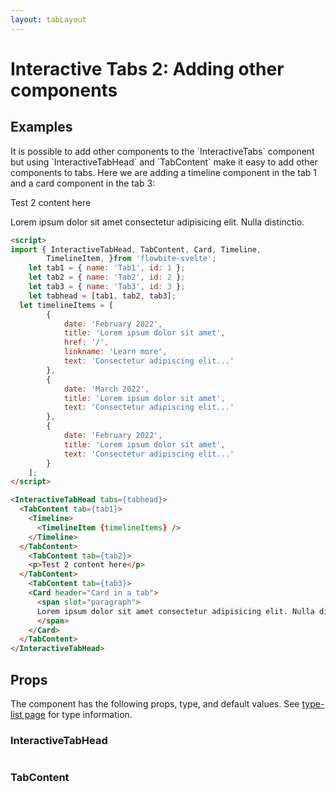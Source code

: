```yaml
---
layout: tabLayout
---
```


<script>
  import { InteractiveTabHead, TabContent, Card, Timeline,
		TimelineItem, Table, TableDefaultRow, Breadcrumb } from '$lib/index';
	import componentProps1 from '../props/InteractiveTabHead.json'
  import componentProps2 from '../props/TabContent.json'
  export let items1 = componentProps1.props
  export let items2 = componentProps2.props
	let propHeader = ['Name', 'Type', 'Default']
	// console.log(items)
	let divClass='w-full relative overflow-x-auto shadow-md sm:rounded-lg'

	let tab1 = { name: 'Tab1', id: 1 };
	let tab2 = { name: 'Tab2', id: 2 };
	let tab3 = { name: 'Tab3', id: 3 };
	let tabhead = [tab1, tab2, tab3];
  let timelineItems = [
		{
			date: 'February 2022',
			title: 'Lorem ipsum dolor sit amet',
			href: '/',
			linkname: 'Learn more',
			text: 'Consectetur adipiscing elit...'
		},
		{
			date: 'March 2022',
			title: 'Lorem ipsum dolor sit amet',
			text: 'Consectetur adipiscing elit...'
		},
		{
			date: 'February 2022',
			title: 'Lorem ipsum dolor sit amet',
			text: 'Consectetur adipiscing elit...'
		}
	];
</script>

<h1 class="text-3xl w-full dark:text-white py-8">Interactive Tabs 2: Adding other components</h1>

<h2 class="text-2xl mt-8 dark:text-white py-8">Examples</h2>

<p>It is possible to add other components to the `InteractiveTabs` component but using `InteractiveTabHead` and `TabContent` make it easy to add other components to tabs. Here we are adding a timeline component in the tab 1 and a card component in the tab 3:</p>

<div class="container rounded-xl my-4 mx-auto bg-gradient-to-r bg-white dark:bg-gray-900 border border-gray-200 dark:border-gray-700 p-2 sm:p-6">
  <InteractiveTabHead tabs={tabhead}>
    <TabContent tab={tab1}>
      <Timeline>
        <TimelineItem {timelineItems} />
      </Timeline>
    </TabContent>
	<TabContent tab={tab2}>
    <p>Test 2 content here</p>
  </TabContent>
	<TabContent tab={tab3}>
    <Card header="Card in a tab">
      <span slot="paragraph">
      Lorem ipsum dolor sit amet consectetur adipisicing elit. Nulla distinctio.
      </span>
    </Card>
  </TabContent>
</InteractiveTabHead>
</div>

```html
<script>
import { InteractiveTabHead, TabContent, Card, Timeline,
		TimelineItem, }from 'flowbite-svelte';
	let tab1 = { name: 'Tab1', id: 1 };
	let tab2 = { name: 'Tab2', id: 2 };
	let tab3 = { name: 'Tab3', id: 3 };
	let tabhead = [tab1, tab2, tab3];
  let timelineItems = [
		{
			date: 'February 2022',
			title: 'Lorem ipsum dolor sit amet',
			href: '/',
			linkname: 'Learn more',
			text: 'Consectetur adipiscing elit...'
		},
		{
			date: 'March 2022',
			title: 'Lorem ipsum dolor sit amet',
			text: 'Consectetur adipiscing elit...'
		},
		{
			date: 'February 2022',
			title: 'Lorem ipsum dolor sit amet',
			text: 'Consectetur adipiscing elit...'
		}
	];
</script>

<InteractiveTabHead tabs={tabhead}>
  <TabContent tab={tab1}>
    <Timeline>
      <TimelineItem {timelineItems} />
    </Timeline>
  </TabContent>
	<TabContent tab={tab2}>
    <p>Test 2 content here</p>
  </TabContent>
	<TabContent tab={tab3}>
    <Card header="Card in a tab">
      <span slot="paragraph">
      Lorem ipsum dolor sit amet consectetur adipisicing elit. Nulla distinctio.
      </span>
    </Card>
  </TabContent>
</InteractiveTabHead>
```

<h2 class="text-2xl w-full dark:text-white py-4">Props</h2>

<p>The component has the following props, type, and default values. See <a href="/type-list" class="text-blue-600 hover:underline dark:text-blue-500">type-list page</a> for type information.</p>

<h3>InteractiveTabHead</h3>

<Table header={propHeader} {divClass} >
  <TableDefaultRow items={items1} rowState='hover' />
</Table>

<h3>TabContent</h3>

<Table header={propHeader} {divClass} >
  <TableDefaultRow items={items2} rowState='hover' />
</Table>